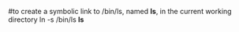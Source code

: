 #to create a symbolic link to /bin/ls, named __ls__, in the current working directory
ln -s /bin/ls __ls__
